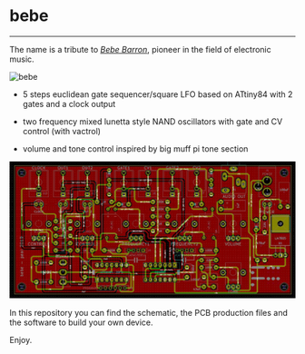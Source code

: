 # bebe
---
The name is a tribute to *[Bebe Barron](https://en.wikipedia.org/wiki/Bebe_and_Louis_Barron)*, pioneer in the field of electronic music.



![bebe](Images/bebe.png)


- 5 steps euclidean gate sequencer/square LFO based on ATtiny84 with 2 gates and a clock output  

- two frequency mixed lunetta style NAND oscillators with gate and CV control (with vactrol)

- volume and tone control inspired by big muff pi tone section


![bebe_pcb](Images/bebe_pcb.png)



In this repository you can find the schematic, the PCB production files and the software to build your own device.


Enjoy.
